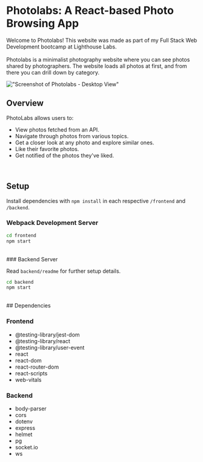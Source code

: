 # Photolabs: A React-based Photo Browsing App
Welcome to Photolabs! This website was made as part of my Full Stack Web Development bootcamp at Lighthouse Labs.
<br/><br/>
Photolabs is a minimalist photography website where you can see photos shared by photographers. The website loads all photos at first, and from there you can drill down by category.

!["Screenshot of Photolabs - Desktop View"](https://github.com/tusharhchhabra/photolabs-starter/blob/main/screenshot.jpg?raw=true)

## Overview
PhotoLabs allows users to:

* View photos fetched from an API.
* Navigate through photos from various topics.
* Get a closer look at any photo and explore similar ones.
* Like their favorite photos.
* Get notified of the photos they've liked.

<br/>

## Setup

Install dependencies with `npm install` in each respective `/frontend` and `/backend`.

### Webpack Development Server

```sh
cd frontend
npm start
```
<br/>
### Backend Server

Read `backend/readme` for further setup details.

```sh
cd backend
npm start
```
<br/>
## Dependencies

### Frontend
* @testing-library/jest-dom
* @testing-library/react
* @testing-library/user-event
* react
* react-dom
* react-router-dom
* react-scripts
* web-vitals

### Backend
* body-parser
* cors
* dotenv
* express
* helmet
* pg
* socket.io
* ws
